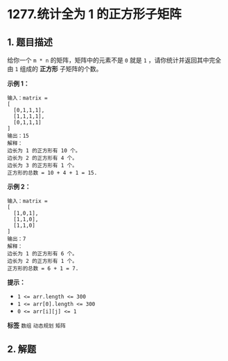 # 1277.统计全为 1 的正方形子矩阵

## 1. 题目描述

给你一个 `m * n` 的矩阵，矩阵中的元素不是 `0` 就是 `1` ，请你统计并返回其中完全由 `1` 组成的 **正方形** 子矩阵的个数。

 

 **示例 1：** 

```
输入：matrix =
[
  [0,1,1,1],
  [1,1,1,1],
  [0,1,1,1]
]
输出：15
解释： 
边长为 1 的正方形有 10 个。
边长为 2 的正方形有 4 个。
边长为 3 的正方形有 1 个。
正方形的总数 = 10 + 4 + 1 = 15.

```
 **示例 2：** 

```
输入：matrix = 
[
  [1,0,1],
  [1,1,0],
  [1,1,0]
]
输出：7
解释：
边长为 1 的正方形有 6 个。 
边长为 2 的正方形有 1 个。
正方形的总数 = 6 + 1 = 7.

```
 

 **提示：** 
-  `1 <= arr.length <= 300` 
-  `1 <= arr[0].length <= 300` 
-  `0 <= arr[i][j] <= 1` 
 
**标签**
`数组` `动态规划` `矩阵` 


## 2. 解题

